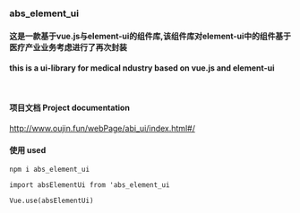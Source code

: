 <!DOCTYPE html> <html lang="zh"> <head> <meta charset="utf-8"/> </head> <body><h3 id="h3-abs_element_ui"><a name="abs_element_ui" class="reference-link"></a><span class="header-link octicon octicon-link"></span>abs_element_ui</h3><h4 id="h4--vue-js-element-ui-element-ui-"><a name="这是一款基于vue.js与element-ui的组件库,该组件库对element-ui中的组件基于医疗产业业务考虑进行了再次封装" class="reference-link"></a><span class="header-link octicon octicon-link"></span>这是一款基于vue.js与element-ui的组件库,该组件库对element-ui中的组件基于医疗产业业务考虑进行了再次封装</h4><h4 id="h4-this-is-a-ui-library-for-medical-ndustry-based-on-vue-js-and-element-ui"><a name="this is a ui-library for medical ndustry based on vue.js and element-ui" class="reference-link"></a><span class="header-link octicon octicon-link"></span>this is a ui-library for medical ndustry based on vue.js and element-ui</h4><p><img src="http://www.oujin.fun/img/abs_ui/1.png" alt=""> </p><p><img src="http://www.oujin.fun/img/abs_ui/2.png" alt=""> </p><h4 id="h4--project-documentation"><a name="项目文档 Project documentation" class="reference-link"></a><span class="header-link octicon octicon-link"></span>项目文档 Project documentation</h4><p><a href="http://www.oujin.fun/webPage/abi_ui/index.html#/">http://www.oujin.fun/webPage/abi_ui/index.html#/</a></p> <h4 id="h4--used"><a name="使用 used" class="reference-link"></a><span class="header-link octicon octicon-link"></span>使用 used</h4><p> <code>npm i abs_element_ui</code></p> <p><code>import absElementUi from 'abs_element_ui</code></p> <p><code>Vue.use(absElementUi)</code></p> </body> </html>
